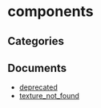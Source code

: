 # components


## Categories


## Documents
- [deprecated](deprecated.md)
- [texture_not_found](texture_not_found.md)